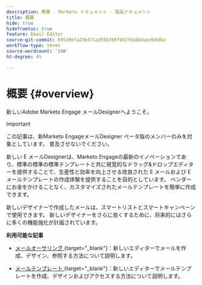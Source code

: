```yaml
---
description: 概要 - Marketo ドキュメント - 製品ドキュメント
title: 概要
hide: true
hidefromtoc: true
feature: Email Editor
source-git-commit: 69539efa25b471a355b768f0d2fdabb6ae360dba
workflow-type: tm+mt
source-wordcount: '148'
ht-degree: 4%

---
```


# 概要 {#overview}

新しいAdobe Marketo Engage メールDesignerへようこそ。

>[!IMPORTANT]
>
>この記事は、新Marketo EngageメールDesigner ベータ版のメンバーのみを対象としています。 普及させないでください。

新しい E メールDesignerは、Marketo Engageの最新のイノベーションであり、標準の標準の標準テンプレートと共に視覚的なドラッグ&amp;ドロップエディターを提供することで、生産性と効率を向上させる改良された E メールおよび E メールテンプレートの作成体験を提供することを目的としています。 ベンダーにお金をかけることなく、カスタマイズされたメールテンプレートを簡単に作成できます。

新しいデザイナーで作成したメールは、スマートリストとスマートキャンペーンで使用できます。 新しいデザイナーをさらに良くするために、将来的にはさらに多くの機能強化が計画されています。

**利用可能な記事**

* [ メールオーサリング ](/help/marketo/product-docs/email-marketing/general/beta-new-email-designer/email-authoring.md){target="_blank"}：新しいエディターでメールを作成、デザイン、参照する方法について説明します。

* [ メールテンプレート ](/help/marketo/product-docs/email-marketing/general/beta-new-email-designer/email-templates.md){target="_blank"}：新しいエディターでメールテンプレートを作成、デザインおよびアクセスする方法について説明します。
